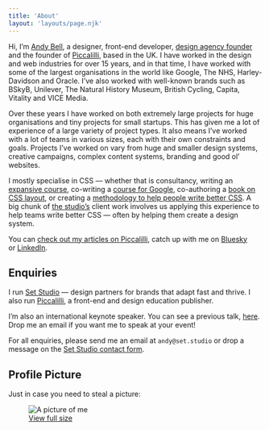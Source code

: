 ```yaml
---
title: 'About'
layout: 'layouts/page.njk'
---
```

Hi, I’m [Andy Bell](https://andy-bell.co.uk/), a designer, front-end developer, [design agency founder](https://set.studio/) and the founder of [Piccalilli](https://piccalil.li/), based in the UK. I have worked in the design and web industries for over 15 years, and in that time, I have worked with some of the largest organisations in the world like Google, The NHS, Harley-Davidson and Oracle. I’ve also worked with well-known brands such as BSkyB, Unilever, The Natural History Museum, British Cycling, Capita, Vitality and VICE Media.

Over these years I have worked on both extremely large projects for huge organisations and tiny projects for small startups. This has given me a lot of experience of a large variety of project types. It also means I’ve worked with a lot of teams in various sizes, each with their own constraints and goals. Projects I’ve worked on vary from huge and smaller design systems, creative campaigns, complex content systems, branding and good ol’ websites.

I mostly specialise in CSS — whether that is consultancy, writing an [expansive course](https://complete-css.com/), co-writing a [course for Google](https://web.dev/learn/css/), co-authoring a [book on CSS layout](https://every-layout.dev/), or creating a [methodology to help people write better CSS](https://cube.fyi/). A big chunk of [the studio’s](https://set.studio/) client work involves us applying this experience to help teams write better CSS — often by helping them create a design system.

You can [check out my articles on Piccalilli](https://piccalil.li/author/andy-bell/), catch up with me on [Bluesky](https://bsky.app/profile/bell.bz) or [LinkedIn](https://www.linkedin.com/in/andy-bell-347971255/).

## Enquiries

I run [Set Studio](https://set.studio) — design partners for brands that adapt fast and thrive. I also run [Piccalilli](https://piccalil.li/), a front-end and design education publisher.

I’m also an international keynote speaker. You can see a previous talk, [here](https://www.youtube.com/watch?v=5uhIiI9Ld5M). Drop me an email if you want me to speak at your event! 

For all enquiries, please send me an email at `andy@set.studio` or drop a message on the [Set Studio contact form](https://set.studio/contact).

## Profile Picture

Just in case you need to steal a picture:

<figure>
  <img src="https://andy-bell.imgix.net/2023/02/andy-profile-239x300.webp" alt="A picture of me" />
  <figcaption class="wp-element-caption"><a href="https://andy-bell.imgix.net/2023/02/2021-scaled.jpg">View full size</a></figcaption>
</figure>
